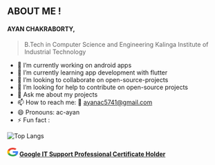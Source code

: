 ## ABOUT ME !

#### AYAN CHAKRABORTY, 

> B.Tech in Computer Science and Engineering
> Kalinga Institute of Industrial Technology


- 🔭 I’m currently working on android apps
- 🌱 I’m currently learning app development with flutter
- 👯 I’m looking to collaborate on open-source-projects
- 🤔 I’m looking for help to contribute on open-source projects
- 💬 Ask me about my projects
- 📫 How to reach me: 📧 ayanac5741@gmail.com
- 😄 Pronouns: ac-ayan
- ⚡ Fun fact :

![Top Langs](https://github-readme-stats.vercel.app/api/top-langs/?username=ac-ayan&layout=compact)

#### <img src="https://raw.githubusercontent.com/ac-ayan/image-assets/a8631a6b261e1caf3dc700145319757f2af10ad8/google-icon.svg" width=25 height=20> [Google IT Support Professional Certificate Holder](https://www.youracclaim.com/badges/a0ce01a6-e234-4f57-8c13-27e3c426e7a2?source=linked_in_profile)


<!--
**ac-ayan/ac-ayan** is a ✨ _special_ ✨ repository because its `README.md` (this file) appears on your GitHub profile.

Here are some ideas to get you started:

- 🔭 I’m currently working on ...
- 🌱 I’m currently learning ...
- 👯 I’m looking to collaborate on ...
- 🤔 I’m looking for help with ...
- 💬 Ask me about ...
- 📫 How to reach me: ...
- 😄 Pronouns: ...
- ⚡ Fun fact: ...
-->

